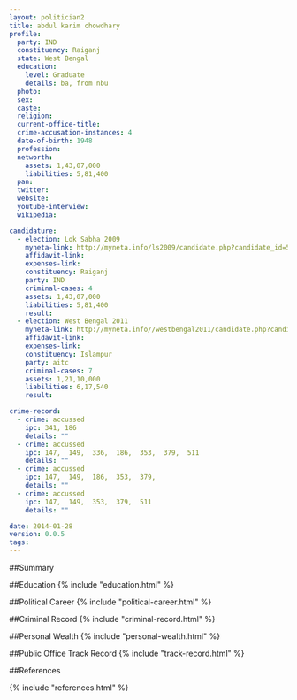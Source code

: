 ```yaml
---
layout: politician2
title: abdul karim chowdhary
profile: 
  party: IND
  constituency: Raiganj
  state: West Bengal
  education: 
    level: Graduate
    details: ba, from nbu
  photo: 
  sex: 
  caste: 
  religion: 
  current-office-title: 
  crime-accusation-instances: 4
  date-of-birth: 1948
  profession: 
  networth: 
    assets: 1,43,07,000
    liabilities: 5,81,400
  pan: 
  twitter: 
  website: 
  youtube-interview: 
  wikipedia: 

candidature: 
  - election: Lok Sabha 2009
    myneta-link: http://myneta.info/ls2009/candidate.php?candidate_id=5931
    affidavit-link: 
    expenses-link: 
    constituency: Raiganj 
    party: IND
    criminal-cases: 4
    assets: 1,43,07,000
    liabilities: 5,81,400
    result:  
  - election: West Bengal 2011
    myneta-link: http://myneta.info//westbengal2011/candidate.php?candidate_id=65
    affidavit-link: 
    expenses-link: 
    constituency: Islampur 
    party: aitc
    criminal-cases: 7
    assets: 1,21,10,000
    liabilities: 6,17,540
    result:  

crime-record: 
  - crime: accussed
    ipc: 341, 186
    details: "" 
  - crime: accussed
    ipc: 147,  149,  336,  186,  353,  379,  511
    details: "" 
  - crime: accussed
    ipc: 147,  149,  186,  353,  379,
    details: "" 
  - crime: accussed
    ipc: 147,  149,  353,  379,  511
    details: "" 

date: 2014-01-28
version: 0.0.5
tags: 
---
```

##Summary


##Education
{% include "education.html" %}


##Political Career
{% include "political-career.html" %}


##Criminal Record
{% include "criminal-record.html" %}


##Personal Wealth
{% include "personal-wealth.html" %}


##Public Office Track Record
{% include "track-record.html" %}


##References


{% include "references.html" %}